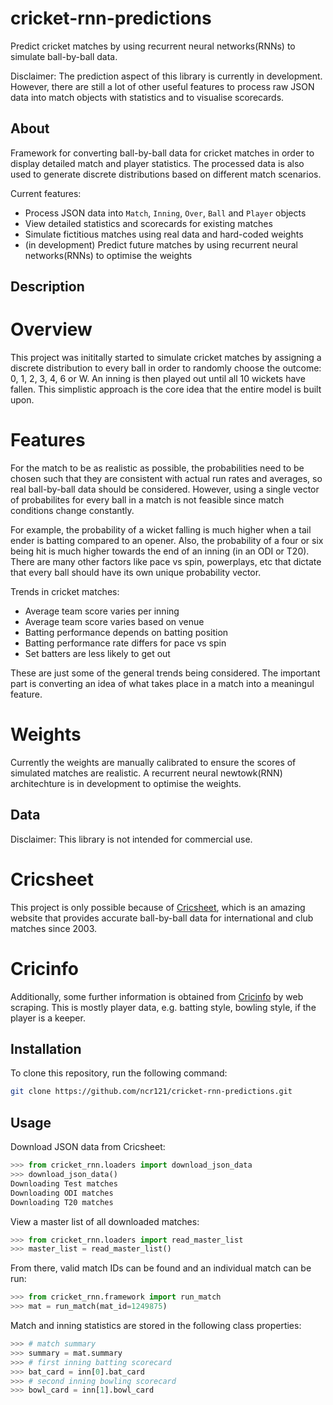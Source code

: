 # cricket-rnn-predictions
Predict cricket matches by using recurrent neural networks(RNNs) to simulate
ball-by-ball data.

Disclaimer: The prediction aspect of this library is currently in development.
However, there are still a lot of other useful features to process raw JSON
data into match objects with statistics and to visualise scorecards.

## About
Framework for converting ball-by-ball data for cricket matches in order to
display detailed match and player statistics. The processed data is also used
to generate discrete distributions based on different match scenarios.

Current features:
- Process JSON data into `Match`, `Inning`, `Over`, `Ball` and `Player` objects
- View detailed statistics and scorecards for existing matches
- Simulate fictitious matches using real data and hard-coded weights
- (in development) Predict future matches by using recurrent neural
networks(RNNs) to optimise the weights

## Description
# Overview
This project was inititally started to simulate cricket matches by assigning a
discrete distribution to every ball in order to randomly choose the outcome: 0,
1, 2, 3, 4, 6 or W. An inning is then played out until all 10 wickets have
fallen. This simplistic approach is the core idea that the entire model is
built upon.

# Features
For the match to be as realistic as possible, the probabilities need to be
chosen such that they are consistent with actual run rates and averages, so
real ball-by-ball data should be considered. However, using a single vector
of probabilites for every ball in a match is not feasible since match
conditions change constantly.

For example, the probability of a wicket falling is much higher when a tail
ender is batting compared to an opener. Also, the probability of a four or six
being hit is much higher towards the end of an inning (in an ODI or T20). There
are many other factors like pace vs spin, powerplays, etc that dictate that
every ball should have its own unique probability vector.

Trends in cricket matches:
- Average team score varies per inning
- Average team score varies based on venue
- Batting performance depends on batting position
- Batting performance rate differs for pace vs spin
- Set batters are less likely to get out

These are just some of the general trends being considered. The important part
is converting an idea of what takes place in a match into a meaningul feature.

# Weights
Currently the weights are manually calibrated to ensure the scores of simulated
matches are realistic. A recurrent neural newtowk(RNN) architechture is in
development to optimise the weights.

## Data
Disclaimer: This library is not intended for commercial use.

# Cricsheet
This project is only possible because of [Cricsheet](https://cricsheet.org),
which is an amazing website that provides accurate ball-by-ball data for
international and club matches since 2003.

# Cricinfo
Additionally, some further information is obtained from
[Cricinfo](https://www.espncricinfo.com) by web scraping. This is mostly
player data, e.g. batting style, bowling style, if the player is a keeper.

## Installation
To clone this repository, run the following command:

```bash
git clone https://github.com/ncr121/cricket-rnn-predictions.git
```

## Usage
Download JSON data from Cricsheet:

```python
>>> from cricket_rnn.loaders import download_json_data
>>> download_json_data()
Downloading Test matches
Downloading ODI matches
Downloading T20 matches
```

View a master list of all downloaded matches:
```python
>>> from cricket_rnn.loaders import read_master_list
>>> master_list = read_master_list()
```

From there, valid match IDs can be found and an individual match can be run:
```python
>>> from cricket_rnn.framework import run_match
>>> mat = run_match(mat_id=1249875)
```

Match and inning statistics are stored in the following class properties:
```python
>>> # match summary
>>> summary = mat.summary
>>> # first inning batting scorecard
>>> bat_card = inn[0].bat_card
>>> # second inning bowling scorecard
>>> bowl_card = inn[1].bowl_card
```